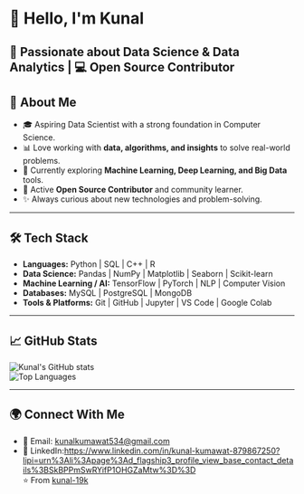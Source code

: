 # 👋 Hello, I'm Kunal  

🚀 Passionate about **Data Science** & **Data Analytics** | 💻 Open Source Contributor  
---
## 🌟 About Me  
- 🎓 Aspiring Data Scientist with a strong foundation in Computer Science.  
- 📊 Love working with **data, algorithms, and insights** to solve real-world problems.  
- 🌱 Currently exploring **Machine Learning, Deep Learning, and Big Data** tools.  
- 🤝 Active **Open Source Contributor** and community learner.  
- ✨ Always curious about new technologies and problem-solving.  
---
## 🛠️ Tech Stack  
- **Languages:** Python | SQL | C++ | R  
- **Data Science:** Pandas | NumPy | Matplotlib | Seaborn | Scikit-learn  
- **Machine Learning / AI:** TensorFlow | PyTorch | NLP | Computer Vision  
- **Databases:** MySQL | PostgreSQL | MongoDB  
- **Tools & Platforms:** Git | GitHub | Jupyter | VS Code | Google Colab  
---
## 📈 GitHub Stats  

![Kunal's GitHub stats](https://github-readme-stats.vercel.app/api?username=kunal-19k&show_icons=true&theme=radical)  
![Top Languages](https://github-readme-stats.vercel.app/api/top-langs/?username=kunal-19k&layout=compact&theme=radical)  

---

## 🌍 Connect With Me  
- 📧 Email: kunalkumawat534@gmail.com 
- 💼 LinkedIn:https://www.linkedin.com/in/kunal-kumawat-879867250?lipi=urn%3Ali%3Apage%3Ad_flagship3_profile_view_base_contact_details%3BSkBPPmSwRYifP1OHGZaMtw%3D%3D  
⭐️ From [kunal-19k](https://github.com/kunal-19k)  
